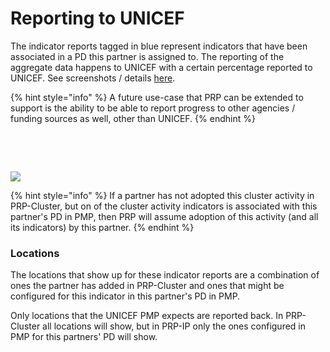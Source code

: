# Reporting to UNICEF

The indicator reports tagged in blue represent indicators that have been associated in a PD this partner is assigned to. The reporting of the aggregate data happens to UNICEF with a certain percentage reported to UNICEF. See screenshots / details [here](../../ip-reporting/progress-reports/humanitarian-reports-hr.md#screenshots).

{% hint style="info" %}
A future use-case that PRP can be extended to support is the ability to be able to report progress to other agencies / funding sources as well, other than UNICEF.
{% endhint %}

​



​

![](https://lh5.googleusercontent.com/DuVM5B3FW43_8nR1SBV7qlwLrovWhe0xrowSR46VSMJi7XkR6r-6YwWA7wNri_h6RETahVfAh5XaqgYGYGn4Uw1tpgn4gAa0gQQVhGZn1Rvad4JVadYdp5BrIy_GGxGszg9cFaaq)

{% hint style="info" %}
If a partner has not adopted this cluster activity in PRP-Cluster, but on of the cluster activity indicators is associated with this partner's PD in PMP, then PRP will assume adoption of this activity \(and all its indicators\) by this partner.
{% endhint %}

### Locations <a id="locations"></a>

The locations that show up for these indicator reports are a combination of ones the partner has added in PRP-Cluster and ones that might be configured for this indicator in this partner's PD in PMP.

Only locations that the UNICEF PMP expects are reported back. In PRP-Cluster all locations will show, but in PRP-IP only the ones configured in PMP for this partners' PD will show.


